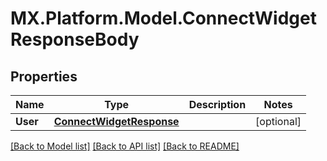 # MX.Platform.Model.ConnectWidgetResponseBody

## Properties

Name | Type | Description | Notes
------------ | ------------- | ------------- | -------------
**User** | [**ConnectWidgetResponse**](ConnectWidgetResponse.md) |  | [optional] 

[[Back to Model list]](../README.md#documentation-for-models) [[Back to API list]](../README.md#documentation-for-api-endpoints) [[Back to README]](../README.md)

